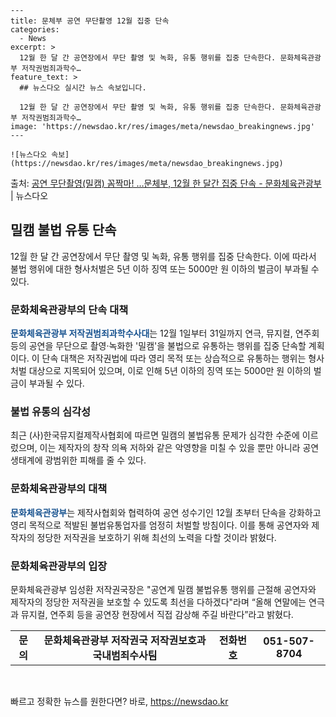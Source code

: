     ---
    title: 문체부 공연 무단촬영 12월 집중 단속
    categories:
      - News
    excerpt: >
      12월 한 달 간 공연장에서 무단 촬영 및 녹화, 유통 행위를 집중 단속한다. 문화체육관광부 저작권범죄과학수…
    feature_text: >
      ## 뉴스다오 실시간 뉴스 속보입니다.
    
      12월 한 달 간 공연장에서 무단 촬영 및 녹화, 유통 행위를 집중 단속한다. 문화체육관광부 저작권범죄과학수…
    image: 'https://newsdao.kr/res/images/meta/newsdao_breakingnews.jpg'
    ---
    
    ![뉴스다오 속보](https://newsdao.kr/res/images/meta/newsdao_breakingnews.jpg)

<p>출처: <a href="https://newsdao.kr/2711" rel="dofollow">공연 무단촬영(밀캠) 꼼짝마! …문체부, 12월 한 달간 집중 단속 - 문화체육관광부</a> | 뉴스다오</p>

<h2 data-ke-size="size26">밀캠 불법 유통 단속</h2>
<p data-ke-size="size16">12월 한 달 간 공연장에서 무단 촬영 및 녹화, 유통 행위를 집중 단속한다. 이에 따라서 불법 행위에 대한 형사처벌은 5년 이하 징역 또는 5000만 원 이하의 벌금이 부과될 수 있다. </p>

<h3>문화체육관광부의 단속 대책</h3>
<p data-ke-size="size16"><b><span style="color: #1a5490;">문화체육관광부 저작권범죄과학수사대</span></b>는 12월 1일부터 31일까지 연극, 뮤지컬, 연주회 등의 공연을 무단으로 촬영·녹화한 '밀캠'을 불법으로 유통하는 행위를 집중 단속할 계획이다. 이 단속 대책은 저작권법에 따라 영리 목적 또는 상습적으로 유통하는 행위는 형사처벌 대상으로 지목되어 있으며, 이로 인해 5년 이하의 징역 또는 5000만 원 이하의 벌금이 부과될 수 있다. </p>

<h3>불법 유통의 심각성</h3>
<p data-ke-size="size16">최근 (사)한국뮤지컬제작사협회에 따르면 밀캠의 불법유통 문제가 심각한 수준에 이르렀으며, 이는 제작자의 창작 의욕 저하와 같은 악영향을 미칠 수 있을 뿐만 아니라 공연 생태계에 광범위한 피해를 줄 수 있다. </p>

<h3>문화체육관광부의 대책</h3>
<p data-ke-size="size16"><b><span style="color: #1a5490;">문화체육관광부</span></b>는 제작사협회와 협력하여 공연 성수기인 12월 초부터 단속을 강화하고 영리 목적으로 적발된 불법유통업자를 엄정히 처벌할 방침이다. 이를 통해 공연자와 제작자의 정당한 저작권을 보호하기 위해 최선의 노력을 다할 것이라 밝혔다. </p>

<h3>문화체육관광부의 입장</h3>
<p data-ke-size="size16">문화체육관광부 임성환 저작권국장은 "공연계 밀캠 불법유통 행위를 근절해 공연자와 제작자의 정당한 저작권을 보호할 수 있도록 최선을 다하겠다"라며 “올해 연말에는 연극과 뮤지컬, 연주회 등을 공연장 현장에서 직접 감상해 주길 바란다”라고 밝혔다. </p>

<table>
	<tr>
		<td style="text-align: center; height: 17px;"><b>문의</b></td>
		<td style="text-align: center; height: 17px;"><b>문화체육관광부 저작권국 저작권보호과 국내범죄수사팀</b></td>
		<td style="text-align: center; height: 17px;"><b>전화번호</b></td>
		<td style="text-align: center; height: 17px;"><b>051-507-8704</b></td>
	</tr>
</table>

<p data-ke-size="size16">&nbsp;</p> 

빠르고 정확한 뉴스를 원한다면? 바로, <a href="https://newsdao.kr" rel="dofollow">https://newsdao.kr</a>


    
